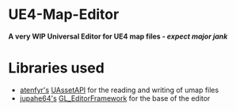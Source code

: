 # UE4-Map-Editor
__A very WIP Universal Editor for UE4 map files - *expect major jank*__

# Libraries used
- [atenfyr's](https://github.com/atenfyr) [UAssetAPI](https://github.com/atenfyr/UAssetAPI) for the reading and writing of umap files
- [jupahe64's](https://github.com/jupahe64) [GL_EditorFramework](https://github.com/jupahe64/GL_EditorFramework) for the base of the editor
